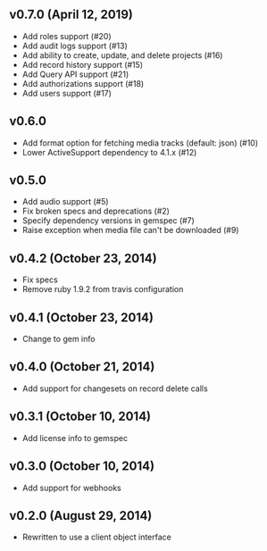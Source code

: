 ## v0.7.0 (April 12, 2019)
* Add roles support (#20)
* Add audit logs support (#13)
* Add ability to create, update, and delete projects (#16)
* Add record history support (#15)
* Add Query API support (#21)
* Add authorizations support (#18)
* Add users support (#17)

## v0.6.0
* Add format option for fetching media tracks (default: json) (#10)
* Lower ActiveSupport dependency to 4.1.x (#12)

## v0.5.0
* Add audio support (#5)
* Fix broken specs and deprecations (#2)
* Specify dependency versions in gemspec (#7)
* Raise exception when media file can't be downloaded (#9)

## v0.4.2 (October 23, 2014)
* Fix specs
* Remove ruby 1.9.2 from travis configuration

## v0.4.1 (October 23, 2014)
* Change to gem info

## v0.4.0 (October 21, 2014)
* Add support for changesets on record delete calls

## v0.3.1 (October 10, 2014)
* Add license info to gemspec

## v0.3.0 (October 10, 2014)
* Add support for webhooks

## v0.2.0 (August 29, 2014)
* Rewritten to use a client object interface
